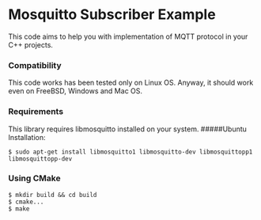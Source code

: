Mosquitto Subscriber Example
========================

This code aims to help you with implementation of MQTT protocol in your C++ projects.

### Compatibility

This code works has been tested only on Linux OS. Anyway, it should work even on FreeBSD, Windows and Mac OS.

### Requirements

This library requires libmosquitto installed on your system.
#####Ubuntu Installation:

`$ sudo apt-get install libmosquitto1 libmosquitto-dev libmosquittopp1 libmosquittopp-dev`

### Using CMake

```
$ mkdir build && cd build
$ cmake...
$ make
```

